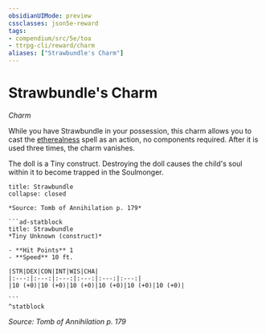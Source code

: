 ```yaml
---
obsidianUIMode: preview
cssclasses: json5e-reward
tags:
- compendium/src/5e/toa
- ttrpg-cli/reward/charm
aliases: ["Strawbundle's Charm"]
---
```

# Strawbundle's Charm
*Charm*  

While you have Strawbundle in your possession, this charm allows you to cast the [etherealness](/3-Mechanics/CLI/spells/etherealness.md) spell as an action, no components required. After it is used three times, the charm vanishes.

The doll is a Tiny construct. Destroying the doll causes the child's soul within it to become trapped in the Soulmonger.

````ad-embed-object
title: Strawbundle
collapse: closed

*Source: Tomb of Annihilation p. 179*  

```ad-statblock
title: Strawbundle
*Tiny Unknown (construct)*

- **Hit Points** 1
- **Speed** 10 ft.

|STR|DEX|CON|INT|WIS|CHA|
|:---:|:---:|:---:|:---:|:---:|:---:|
|10 (+0)|10 (+0)|10 (+0)|10 (+0)|10 (+0)|10 (+0)|

```
^statblock
````

*Source: Tomb of Annihilation p. 179*